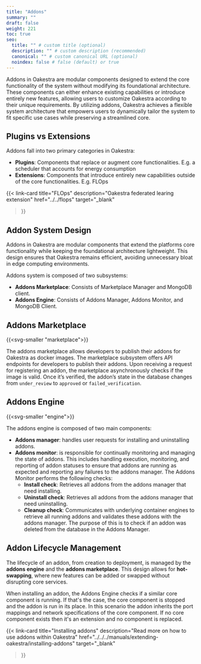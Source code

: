 ```yaml
---
title: "Addons"
summary: ""
draft: false
weight: 221
toc: true
seo:
  title: "" # custom title (optional)
  description: "" # custom description (recommended)
  canonical: "" # custom canonical URL (optional)
  noindex: false # false (default) or true
---
```


Addons in Oakestra are modular components designed to extend the core functionality of the system without modifying its foundational architecture. These components can either enhance existing capabilities or introduce entirely new features, allowing users to customize Oakestra according to their unique requirements. By utilizing addons, Oakestra achieves a flexible system architecture that empowers users to dynamically tailor the system to fit specific use cases while preserving a streamlined core.

## Plugins vs Extensions

Addons fall into two primary categories in Oakestra:
- **Plugins**: Components that replace or augment core functionalities. E.g. a scheduler that accounts for energy consumption
- **Extensions**: Components that introduce entirely new capabilities outside of the core functionalities. E.g. FLOps

{{< link-card
  title="FLOps"
  description="Oakestra federated learing extension"
  href="../../flops"
  target="_blank"
>}}

## Addon System Design

Addons in Oakestra are modular components that extend the platforms core functionality while keeping the foundational architecture lightweight. This design ensures that Oakestra remains efficient, avoiding unnecessary bloat in edge computing environments.

Addons system is composed of two subsystems:
- **Addons Marketplace**: Consists of Marketplace Manager and MongoDB client.
- **Addons Engine**: Consists of Addons Manager, Addons Monitor, and MongoDB Client.

## Addons Marketplace

{{<svg-smaller "marketplace">}}

The addons marketplace allows developers to publish their addons for Oakestra as docker images. The marketplace subsystem offers API
endpoints for developers to publish their addons. Upon receiving a request for registering an addon, the marketplace asynchronously 
checks if the image is valid. Once it’s verified, the addon’s state in the database changes from `under_review` to `approved` or `failed_verification`.

## Addons Engine

{{<svg-smaller "engine">}}

The addons engine is composed of two main components:

- **Addons manager**: handles user requests for installing and uninstalling addons.
- **Addons monitor**: is responsible for continually monitoring and managing the state of
addons. This includes handling execution, monitoring, and reporting of addon statuses to ensure that addons are running as expected and reporting any failures to the addons manager. The Addons Monitor performs the following checks:
  - **Install check**: Retrieves all addons from the addons manager that need installing.
  - **Uninstall check**: Retrieves all addons from the addons manager that need uninstalling.
  - **Cleanup check**: Communicates with underlying container engines to retrieve
  all running addons and validates these addons with the addons manager.
  The purpose of this is to check if an addon was deleted from the database in the
  Addons Manager.

## Addon Lifecycle Management

The lifecycle of an addon, from creation to deployment, is managed by the **addons engine** and the **addons marketplace**. This design allows for **hot-swapping**, where new features can be added or swapped without disrupting core services.

When installing an addon, the Addons Engine checks if a similar core component is running. If that's the case, the core component is stopped and the addon is run in its place. In this scenario the addon inherits the port mappings and network specifications of the core component. If no core component exists then it's an extension and no component is replaced.

{{< link-card
  title="Installing addons"
  description="Read more on how to use addons within Oakestra"
  href="../../../manuals/extending-oakestra/installing-addons"
  target="_blank"
>}}